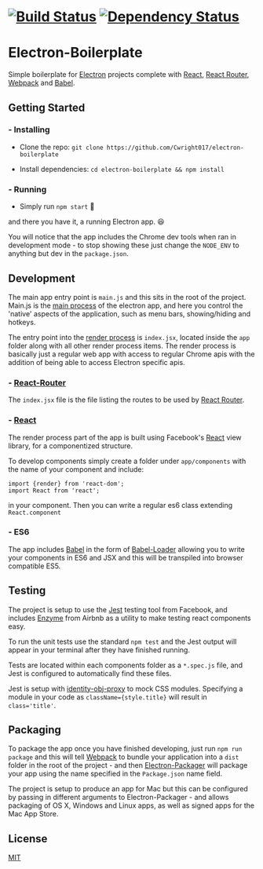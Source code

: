 # [![Build Status](https://travis-ci.org/Cwright017/electron-boilerplate.svg?branch=master)](https://travis-ci.org/Cwright017/electron-boilerplate) [![Dependency Status](https://david-dm.org/CWright017/electron-boilerplate.svg)](https://david-dm.org/CWright017/electron-boilerplate)

# Electron-Boilerplate
Simple boilerplate for [Electron](http://electron.atom.io/) projects complete with [React](https://facebook.github.io/react/), [React Router](https://github.com/reactjs/react-router), [Webpack](http://webpack.github.io/docs/) and [Babel](https://github.com/babel/babel).

## Getting Started

### - Installing
* Clone the repo:
`git clone https://github.com/Cwright017/electron-boilerplate`

* Install dependencies: `cd electron-boilerplate && npm install`

### - Running
* Simply run `npm start` :tada:

and there you have it, a running Electron app. 😆

You will notice that the app includes the Chrome dev tools when ran in development mode - to stop showing these just change the `NODE_ENV` to anything but dev in the `package.json`.

## Development

The main app entry point is `main.js` and this sits in the root of the project. Main.js is the [main process](http://electron.atom.io/docs/api/) of the electron app, and here you control the 'native' aspects of the application, such as menu bars, showing/hiding and hotkeys.

The entry point into the [render process](http://electron.atom.io/docs/api/) is `index.jsx`, located inside the `app` folder along with all other render process items. The render process is basically just a regular web app with access to regular Chrome apis with the addition of being able to access Electron specific apis.

### - [React-Router](https://github.com/reactjs/react-router)
The `index.jsx` file is the file listing the routes to be used by [React Router](https://github.com/reactjs/react-router).

### - [React](https://facebook.github.io/react/)
The render process part of the app is built using Facebook's [React](https://facebook.github.io/react/) view library, for a componentized structure.

To develop components simply create a folder under `app/components` with the name of your component and include:
 ```
import {render} from 'react-dom';
import React from 'react';
 ```

in your component. Then you can write a regular es6 class extending `React.component`

### - ES6
The app includes [Babel](https://github.com/babel/babel) in the form of [Babel-Loader](https://github.com/babel/babel-loader) allowing you to write your components in ES6 and JSX and this will be transpiled into browser compatible ES5.

## Testing
The project is setup to use the  [Jest](https://facebook.github.io/jest/) testing tool from Facebook, 
and includes [Enzyme](http://airbnb.io/enzyme/index.html) from Airbnb as a utility to make testing react components easy.

To run the unit tests use the standard `npm test` and the Jest output will appear in your terminal after they have finished running.

Tests are located within each components folder as a `*.spec.js` file, and Jest is configured to automatically find these files.

Jest is setup with [identity-obj-proxy](https://github.com/keyanzhang/identity-obj-proxy) to mock CSS modules. Specifying a module in your code as `className={style.title}` will 
result in `class='title'`. 

## Packaging

To package the app once you have finished developing, just run `npm run package` and this will tell [Webpack](https://github.com/webpack/webpack) to bundle your application into a `dist` folder in the root of the project - and then [Electron-Packager](https://github.com/electron-userland/electron-packager) will package your app using the name specified in the `Package.json` name field.

The project is setup to produce an app for Mac but this can be configured by passing in different arguments to Electron-Packager - and allows packaging of OS X, Windows and Linux apps, as well as signed apps for the Mac App Store.

## License
[MIT](https://github.com/Cwright017/electron-boilerplate/blob/master/LICENSE.md)
